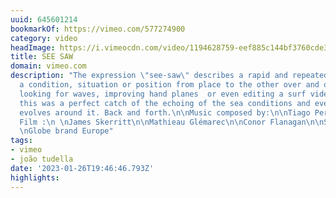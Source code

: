 ```yaml
---
uuid: 645601214
bookmarkOf: https://vimeo.com/577274900
category: video
headImage: https://i.vimeocdn.com/video/1194628759-eef885c144bf3760cde35c38cc1c0eb6501528d8f0e7c45c268eb68cbe05e956-d_640
title: SEE SAW
domain: vimeo.com
description: "The expression \"see-saw\" describes a rapid and repeated change of
  a condition, situation or position from place to the other over and over again:
  looking for waves, improving hand planes  or even editing a surf video. \nWe thought
  this was a perfect catch of the echoing of the sea conditions and everything that
  evolves around it. Back and forth.\n\nMusic composed by:\n\nTiago Perestrelo\n\nAdditional
  Film :\n \nJames Skerritt\n\nMathieau Glémarec\n\nConor Flanagan\n\nSupported by:\nFinisterre
  \nGlobe brand Europe"
tags:
- vimeo
- joão tudella
date: '2023-01-26T19:46:46.793Z'
highlights:
---
```



